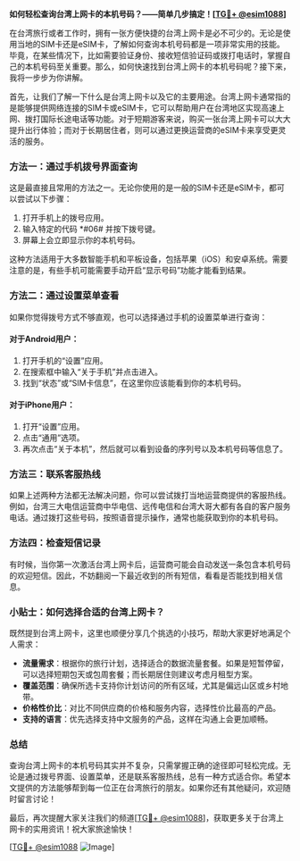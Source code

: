 **如何轻松查询台湾上网卡的本机号码？——简单几步搞定！[[TG💪+ @esim1088](https://t.me/s/esim1088)]**

在台湾旅行或者工作时，拥有一张方便快捷的台湾上网卡是必不可少的。无论是使用当地的SIM卡还是eSIM卡，了解如何查询本机号码都是一项非常实用的技能。毕竟，在某些情况下，比如需要验证身份、接收短信验证码或拨打电话时，掌握自己的本机号码至关重要。那么，如何快速找到台湾上网卡的本机号码呢？接下来，我将一步步为你讲解。

首先，让我们了解一下什么是台湾上网卡以及它的主要用途。台湾上网卡通常指的是能够提供网络连接的SIM卡或eSIM卡，它可以帮助用户在台湾地区实现高速上网、拨打国际长途电话等功能。对于短期游客来说，购买一张台湾上网卡可以大大提升出行体验；而对于长期居住者，则可以通过更换运营商的eSIM卡来享受更灵活的服务。

### 方法一：通过手机拨号界面查询

这是最直接且常用的方法之一。无论你使用的是一般的SIM卡还是eSIM卡，都可以尝试以下步骤：

1. 打开手机上的拨号应用。
2. 输入特定的代码 *#06# 并按下拨号键。
3. 屏幕上会立即显示你的本机号码。

这种方法适用于大多数智能手机和平板设备，包括苹果（iOS）和安卓系统。需要注意的是，有些手机可能需要手动开启“显示号码”功能才能看到结果。

### 方法二：通过设置菜单查看

如果你觉得拨号方式不够直观，也可以选择通过手机的设置菜单进行查询：

#### 对于Android用户：
1. 打开手机的“设置”应用。
2. 在搜索框中输入“关于手机”并点击进入。
3. 找到“状态”或“SIM卡信息”，在这里你应该能看到你的本机号码。

#### 对于iPhone用户：
1. 打开“设置”应用。
2. 点击“通用”选项。
3. 再次点击“关于本机”，然后就可以看到设备的序列号以及本机号码等信息了。

### 方法三：联系客服热线

如果上述两种方法都无法解决问题，你可以尝试拨打当地运营商提供的客服热线。例如，台湾三大电信运营商中华电信、远传电信和台湾大哥大都有各自的客户服务电话。通过拨打这些号码，按照语音提示操作，通常也能获取到你的本机号码。

### 方法四：检查短信记录

有时候，当你第一次激活台湾上网卡后，运营商可能会自动发送一条包含本机号码的欢迎短信。因此，不妨翻阅一下最近收到的所有短信，看看是否能找到相关信息。

### 小贴士：如何选择合适的台湾上网卡？

既然提到台湾上网卡，这里也顺便分享几个挑选的小技巧，帮助大家更好地满足个人需求：

- **流量需求**：根据你的旅行计划，选择适合的数据流量套餐。如果是短暂停留，可以选择短期包天或包周套餐；而长期居住则建议考虑月租型方案。
- **覆盖范围**：确保所选卡支持你计划访问的所有区域，尤其是偏远山区或乡村地带。
- **价格性价比**：对比不同供应商的价格和服务内容，选择性价比最高的产品。
- **支持的语言**：优先选择支持中文服务的产品，这样在沟通上会更加顺畅。

### 总结

查询台湾上网卡的本机号码其实并不复杂，只需掌握正确的途径即可轻松完成。无论是通过拨号界面、设置菜单，还是联系客服热线，总有一种方式适合你。希望本文提供的方法能够帮到每一位正在台湾旅行的朋友。如果你还有其他疑问，欢迎随时留言讨论！

最后，再次提醒大家关注我们的频道[[TG💪+ @esim1088](https://t.me/s/esim1088)]，获取更多关于台湾上网卡的实用资讯！祝大家旅途愉快！

[[TG💪+ @esim1088](https://t.me/s/esim1088) ![Image](https://i.postimg.cc/4NQfJmqS/Snipaste-2025-05-13-00-14-12.png)]